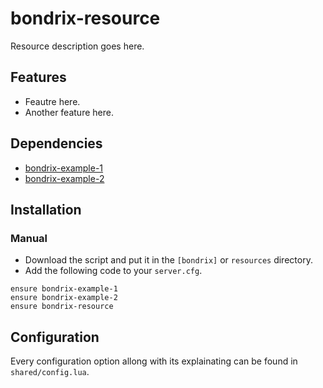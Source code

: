 # bondrix-resource
Resource description goes here.

## Features
- Feautre here.
- Another feature here.

## Dependencies
- [bondrix-example-1](https://github.com/bondrix/bondrix-example-1)
- [bondrix-example-2](https://github.com/bondrix/bondrix-example-2)

## Installation
### Manual
- Download the script and put it in the `[bondrix]` or `resources` directory.
- Add the following code to your `server.cfg`.
```
ensure bondrix-example-1
ensure bondrix-example-2
ensure bondrix-resource
```

## Configuration
Every configuration option allong with its explainating can be found in `shared/config.lua`.
